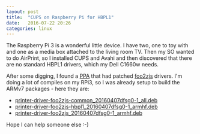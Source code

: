 ```yaml
---
layout: post
title:  "CUPS on Raspberry Pi for HBPL1"
date:   2016-07-22 20:26
categories: linux
---
```


The Raspberry Pi 3 is a wonderful little device. I have two, one to toy with and
one as a media box attached to the living room TV. Then my SO wanted to do AirPrint,
so I installed CUPS and Avahi and then discovered that there are no standard HBPL1
drivers, which my Dell C1660w needs.

After some digging, I found a [PPA](https://launchpad.net/~nicholson-mark/+archive/ubuntu/ppa)
that had patched [foo2zjs](http://foo2zjs.rkkda.com/) drivers. I'm doing a lot of compiles
on my RPi3, so I was already setup to build the ARMv7 packages - here they are:

- [printer-driver-foo2zjs-common_20160407dfsg0-1_all.deb](/deb/printer-driver-foo2zjs-common_20160407dfsg0-1_all.deb)
- [printer-driver-foo2zjs-hbpl1_20160407dfsg0-1_armhf.deb](/deb/printer-driver-foo2zjs-hbpl1_20160407dfsg0-1_armhf.deb)
- [printer-driver-foo2zjs_20160407dfsg0-1_armhf.deb](/deb/printer-driver-foo2zjs_20160407dfsg0-1_armhf.deb)

Hope I can help someone else :-)
